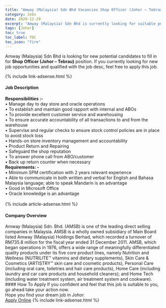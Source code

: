 ```yaml
---
title: "Amway (Malaysia) Sdn Bhd Vacancies Shop Officer (Johor – Tebrau)" 
category: Jobs 
date: 2020-12-29 
excerpt: "Amway (Malaysia) Sdn Bhd is currently looking for suitable person to fill in the Shop Officer (Johor – Tebrau) which positioned at Johor" 
tags: [Johor] 
toc: true 
toc_label: TOC 
toc_icon: "fire" 
--- 
```


<p>Amway (Malaysia) Sdn Bhd is looking for new potential candidates to fill in for <b>Shop Officer (Johor – Tebrau)</b> position. If you currently looking for new job opportunities and qualified with the job desc, feel free to apply this job.
</p>{% include link-adsense.html %} 
<div><div><div><h4>Job Description</h4></div></div><div><div><span><div><div><div><strong>Responsibilities :-</strong><br>&#8226; Manage day to day store and oracle operations<br>&#8226; To establish and maintain good rapport with internal and ABOs<br>&#8226; To provide excellent customer service and warehousing<br>&#8226; To ensure accurate accountability of all transactions to and from the warehouse<br>&#8226; Supervise and regular checks to ensure stock control policies are in place to avoid stock loss<br>&#8226; Hands-on store inventory management and accountability<br>&#8226; Product Return and Repairing<br>&#8226; Safeguard the shop reputation<br>&#8226; To answer phone call from ABO/customer<br>&#8226; Back up return counter when necessary</div><div><strong>Requirements: -</strong><br>&#8226; Minimum SPM certification with 2 years relevant experience<br>&#8226; Able to communicate in both written and verbal for English and Bahasa Malaysia language; able to speak Mandarin is an advantage<br>&#8226; Good in Microsoft Office<br>&#8226; Oracle knowledge is an advantage<br>&#160;</div></div></div></span></div></div></div> 
{% include article-adsense.html %} 
<div><div><div><h4>Company Overview</h4></div></div><div><div><span><div><div>Amway (Malaysia) Sdn. Bhd. (AMSB) is one of the leading direct selling companies in Malaysia. AMSB is a wholly owned subsidiary of Main Board listed Amway (Malaysia) Holdings Berhad, which recorded a turnover of RM735.8 million for the fiscal year ended 31 December 2011. AMSB, which began operations in 1976, offers a wide range of meaningfully differentiated quality products under its five core product lines, namely Nutrition and Wellness (NUTRILITE&#8482; vitamins and dietary supplements), Skin Care &amp; Cosmetics (ARTISTRY&#8482; skin care and cosmetic products), Personal Care (including oral care, toiletries and hair care products), Home Care (including laundry and car care products and household cleaners); and Home Tech (including water treatment system, air treatment system and cookware).&#160;</div></div></span></div></div></div> 
#### How To Apply 
If you confident and feel that this job is suitable to you, go ahead take your action now. <br/> 
Hope you find your dream job in Johor. <br/> 
<a href="https://www.jobstreet.com.my/en/job/shop-officer-johor-tebrau-4451779?jobId=jobstreet-my-job-4451779&sectionRank=3&token=0~491f178b-0cd1-4f20-8167-351d217d47f6&fr=SRP%20View%20In%20New%20Ta" class="btn btn--info" target="_blank" rel="nofollow noopenner">Apply Online</a> 
{% include link-adsense.html %} 